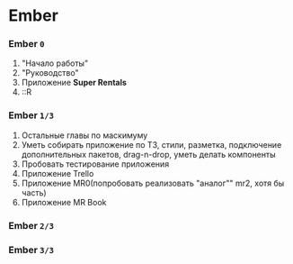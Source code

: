 # Ember

### Ember `0`

 1. "Начало работы"
 2. "Руководство"
 3. Приложение **Super Rentals**
 4. ::R


### Ember `1/3`

 1. Остальные главы по маскимуму
 2. Уметь собирать приложение по ТЗ, стили, разметка, подключение дополнительных пакетов, drag-n-drop, уметь  делать компоненты
 3. Пробовать тестирование приложения
 4. Приложение Trello
 5. Приложение MR0(попробовать реализовать "аналог"" mr2, хотя бы часть)
 6. Приложение MR Book


### Ember `2/3`


### Ember `3/3`


